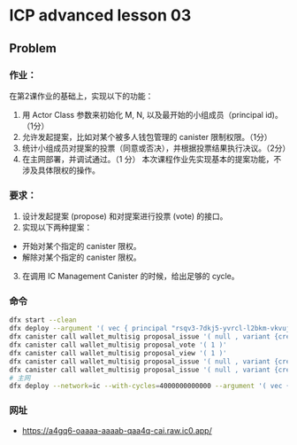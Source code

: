 # ICP advanced lesson 03

## Problem
### 作业：
在第2课作业的基础上，实现以下的功能：
1. 用 Actor Class 参数来初始化 M, N, 以及最开始的小组成员（principal id)。（1分）
2. 允许发起提案，比如对某个被多人钱包管理的 canister 限制权限。（1分）
3. 统计小组成员对提案的投票（同意或否决），并根据投票结果执行决议。（2分）
4. 在主网部署，并调试通过。（1 分）
本次课程作业先实现基本的提案功能，不涉及具体限权的操作。

### 要求：
1. 设计发起提案 (propose) 和对提案进行投票 (vote) 的接口。
2. 实现以下两种提案：
- 开始对某个指定的 canister 限权。
- 解除对某个指定的 canister 限权。
3. 在调用 IC Management Canister 的时候，给出足够的 cycle。

### 命令
```bash
dfx start --clean
dfx deploy --argument '( vec { principal "rsqv3-7dkj5-yvrcl-l2bkm-vkvuj-tdync-my6md-ob6uj-ah3bu-dpk3x-gqe"}, 1 )'
dfx canister call wallet_multisig proposal_issue '( null , variant {create}, record {})'
dfx canister call wallet_multisig proposal_vote '( 1 )'
dfx canister call wallet_multisig proposal_view '( 1 )'
dfx canister call wallet_multisig proposal_issue '( null , variant {create}, record { create_canister = opt record { null; opt vec { principal "rrkah-fqaaa-aaaaa-aaaaq-cai" }; null; null} })'
dfx canister call wallet_multisig proposal_issue '( null , variant {create}, record { create_canister = opt record {freezing_threshold = null; controllers = opt vec { principal "rrkah-fqaaa-aaaaa-aaaaq-cai" }; memory_allocation = null; compute_allocation = null} })'
# 主网
dfx deploy --network=ic --with-cycles=4000000000000 --argument '( vec { principal "rsqv3-7dkj5-yvrcl-l2bkm-vkvuj-tdync-my6md-ob6uj-ah3bu-dpk3x-gqe"}, 1 )'
```

### 网址
- https://a4gq6-oaaaa-aaaab-qaa4q-cai.raw.ic0.app/